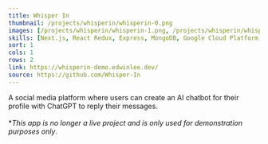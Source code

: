 ```yaml
---
title: Whisper In
thumbnail: /projects/whisperin/whisperin-0.png
images: [/projects/whisperin/whisperin-1.png, /projects/whisperin/whisperin-2.png]
skills: [Next.js, React Redux, Express, MongoDB, Google Cloud Platform, Vercel, ChatGPT API, Stripe API]
sort: 1
cols: 1
rows: 2
link: https://whisperin-demo.edwinlee.dev/
source: https://github.com/Whisper-In
---
```


A social media platform where users can create an AI chatbot for their profile with ChatGPT to reply their messages.
\
\
**This app is no longer a live project and is only used for demonstration purposes only*.